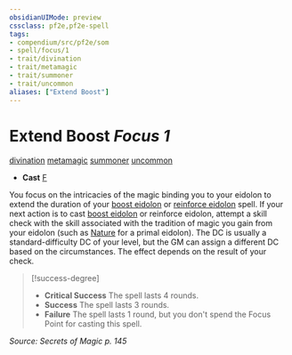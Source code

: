 ```yaml
---
obsidianUIMode: preview
cssclass: pf2e,pf2e-spell
tags:
- compendium/src/pf2e/som
- spell/focus/1
- trait/divination
- trait/metamagic
- trait/summoner
- trait/uncommon
aliases: ["Extend Boost"]
---
```

# Extend Boost *Focus 1*   
[divination](rules/traits/divination.md "Divination School Trait")  [metamagic](rules/traits/metamagic.md "Metamagic General Trait")  [summoner](rules/traits/summoner-som.md "Summoner Class Trait")  [uncommon](rules/traits/uncommon.md "Uncommon Rarity Trait")  

- **Cast** [F](rules/core-rulebook/chapter-9-playing-the-game.md#Actions "Free Action") 

You focus on the intricacies of the magic binding you to your eidolon to extend the duration of your [boost eidolon](compendium/spells/boost-eidolon-som.md) or [reinforce eidolon](compendium/spells/reinforce-eidolon-som.md) spell. If your next action is to cast [boost eidolon](compendium/spells/boost-eidolon-som.md) or reinforce eidolon, attempt a skill check with the skill associated with the tradition of magic you gain from your eidolon (such as [Nature](compendium/skills.md#Nature) for a primal eidolon). The DC is usually a standard-difficulty DC of your level, but the GM can assign a different DC based on the circumstances. The effect depends on the result of your check.

> [!success-degree] 
> - **Critical Success** The spell lasts 4 rounds.
> - **Success** The spell lasts 3 rounds.
> - **Failure** The spell lasts 1 round, but you don't spend the Focus Point for casting this spell.

*Source: Secrets of Magic p. 145*